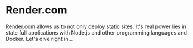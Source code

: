 # Render.com

Render.com allows us to not only deploy static sites. It's real power lies in state full applications with Node.js and other programming languages and Docker. Let's dive right in…